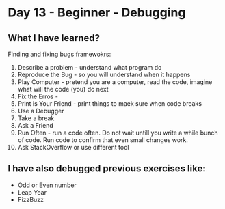 # Day 13 - Beginner - Debugging

## What I have learned?

Finding and fixing bugs framewokrs:

1. Describe a problem - understand what program do
2. Reproduce the Bug - so you will understand when it happens
3. Play Computer - pretend you are a computer, read the code, imagine what will the code (you) do next
4. Fix the Erros -
5. Print is Your Friend - print things to maek sure when code breaks
6. Use a Debugger
7. Take a break
8. Ask a Friend
9. Run Often - run a code often. Do not wait untill you write a while bunch of code. Run code to confirm that even small changes work.
10. Ask StackOverflow or use different tool

## I have also debugged previous exercises like:

- Odd or Even number
- Leap Year
- FizzBuzz
